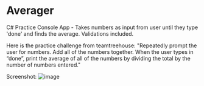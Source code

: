 # Averager

C# Practice Console App - Takes numbers as input from user until they type 'done' and finds the average. Validations included.

Here is the practice challenge from teamtreehouse:
"Repeatedly prompt the user for numbers. Add all of the numbers together. When the user types in “done”, print the average of all of the numbers by dividing the total by the number of numbers entered."

Screenshot:
![image](https://user-images.githubusercontent.com/30088732/47396885-b2848f00-d6fa-11e8-8477-1ffde0a0161f.png)
